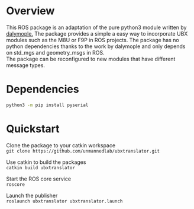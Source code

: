 # Overview

This ROS package is an adaptation of the pure python3 module written by <a href="https://github.com/dalymople">dalymople.</a> 
The package provides a simple a easy way to incorporate UBX modules such as the M8U or F9P in ROS projects. 
The package has no python dependencies thanks to the work by dalymople and only depends on std_mgs and geometry_msgs in ROS.  
The package can be reconfigured to new modules that have different message types.


# Dependencies 
```bash
python3 -m pip install pyserial
```

# Quickstart

Clone the package to your catkin workspace<br>
`git clone https://github.com/unmannedlab/ubxtranslator.git`

Use catkin to build the packages<br>
`catkin build ubxtranslator`

Start the ROS core service<br>
`roscore`

Launch the publisher<br>
`roslaunch ubxtranslator ubxtranslator.launch`